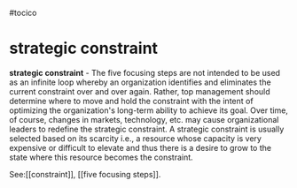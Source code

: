 #tocico

# strategic constraint

<b>strategic constraint</b> -  The five focusing steps are not intended to be used as an infinite loop whereby an organization identifies and eliminates the current constraint over and over again. Rather, top management should determine where to move and hold the constraint with the intent of optimizing the organization's long-term ability to achieve its goal. Over time, of course, changes in markets, technology, etc. may cause organizational leaders to redefine the strategic constraint.  A strategic constraint is usually selected based on its scarcity i.e., a resource whose capacity is very expensive or difficult to elevate and thus there is a desire to grow to the state where this resource becomes the constraint. 



See:[[constraint]], [[five focusing steps]].
